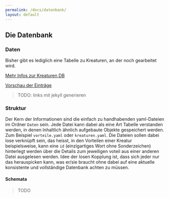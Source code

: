 ```yaml
---
permalink: /docs/datenbank/
layout: default
---
```


## Die Datenbank
### Daten

Bisher gibt es lediglich eine Tabelle zu Kreaturen, an der noch gearbeitet wird. 

[Mehr Infos zur Kreaturen DB](/docs/db/kreaturen)

[Vorschau der Einträge](/db/kreaturen)

> TODO: links mit jekyll generieren


### Struktur
Der Kern der Informationen sind die einfach zu handhabenden yaml-Dateien im Ordner `Daten` sein. Jede Datei kann dabei als eine Art Tabelle verstanden werden, in denen Inhaltlich ähnlich aufgebaute Objekte gespeichert werden. Zum Beispiel `vorteile.yaml` oder `kreaturen.yaml`. Die Dateien sollen dabei lose verknüpft sein, das heisst, in den Vorteilen einer Kreatur beispielsweise, kann eine `id` (einzigartiges Wort ohne Sonderzeichen) hinterlegt werden über die Details zum jeweiligen voteil aus einer anderen Datei ausgelesen werden. Idee der losen Kopplung ist, dass sich jeder nur das herauspicken kann, was er/sie braucht ohne dabei auf eine aktuelle konsistente und vollständige Datenbank achten zu müssen. 

#### Schemata
> TODO